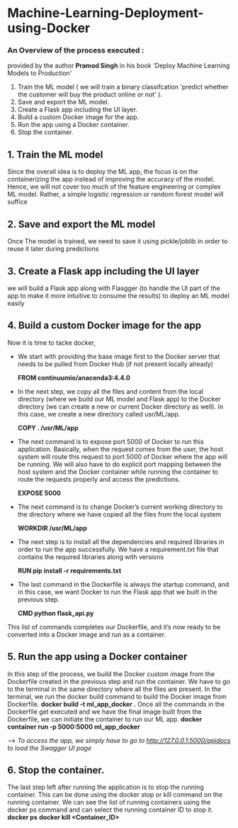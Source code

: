 # Machine-Learning-Deployment-using-Docker


### An Overview of the process executed  :
provided by the author **Pramod Singh** in his book 'Deploy Machine Learning Models to Production'


1. Train the ML model ( we will train a binary classifcation 'predict whether the customer will buy the product online or not' ).
2. Save and export the ML model.
3. Create a Flask app including the UI layer.
4. Build a custom Docker image for the app.
5. Run the app using a Docker container.
6. Stop the container.

## 1. Train the ML model
Since the overall idea is to deploy the ML app, the focus is on the containerizing the app instead of improving the accuracy of the model. Hence, we will not cover too much of the feature engineering or complex ML model. Rather, a simple logistic regression or random forest model will suffice 

## 2. Save and export the ML model
Once The model is trained, we need to save it using pickle/joblib in order to reuse it later during predictions

## 3. Create a Flask app including the UI layer
we will build a Flask app along with Flasgger (to handle the UI part of the app to make it more intuitive to consume the results) to deploy an ML model easily

## 4. Build a custom Docker image for the app 
Now it is time to tacke docker,
- We start with providing the base image first to the Docker server that needs to be pulled from Docker Hub (if not present locally already)
   
   **FROM continuumio/anaconda3:4.4.0**

- In the next step, we copy all the files and content from the local directory (where we build our ML model and Flask app) to the Docker directory (we can create a new or current Docker directory as well). In this case, we create a new directory called usr/ML/app.
  
  **COPY . /usr/ML/app**

- The next command is to expose port 5000 of Docker to run this application. Basically, when the request comes from the user, the host system will route this request to port 5000 of Docker where the app will be running. We will also have to do explicit port mapping between the host system and the Docker container while running the container to route the requests properly and access the predictions.
  
  **EXPOSE 5000**

- The next command is to change Docker’s current working directory to the directory where we have copied all the files from the local system
  
  **WORKDIR /usr/ML/app**

- The next step is to install all the dependencies and required libraries in order to run the app successfully. We have a requirement.txt file that contains the required libraries along with versions
   
   **RUN pip install -r requirements.txt**

- The last command in the Dockerfile is always the startup command, and in this case, we want Docker to run the Flask app that we built in the previous step.
  
  **CMD python flask_api.py**
 
 
This list of commands completes our Dockerfile, and it’s now ready to be converted into a Docker image and run as a container.

## 5. Run the app using a Docker container
In this step of the process, we build the Docker custom image from the Dockerfile created in the previous step and run the container.
We have to go to the terminal in the same directory where all the files are present. In the terminal, we run the docker build command to build the Docker image from Dockerfile.
  **docker build -t ml_app_docker .**
Once all the commands in the Dockerfile get executed and we have the final image built from the Dockerfile, we can initiate the container to run our ML app.
  **docker container run -p 5000:5000 ml_app_docker**
  
--> _To access the app, we simply have to go to http://127.0.0.1:5000/apidocs to load the Swagger UI page_

## 6. Stop the container.
The last step left after running the application is to stop the running container. This can be done using the docker stop or kill command on the running container. We can see the list of running containers using the docker ps command and can select the running container ID to stop it.
  **docker ps**
  **docker kill <Container_ID>**

 




